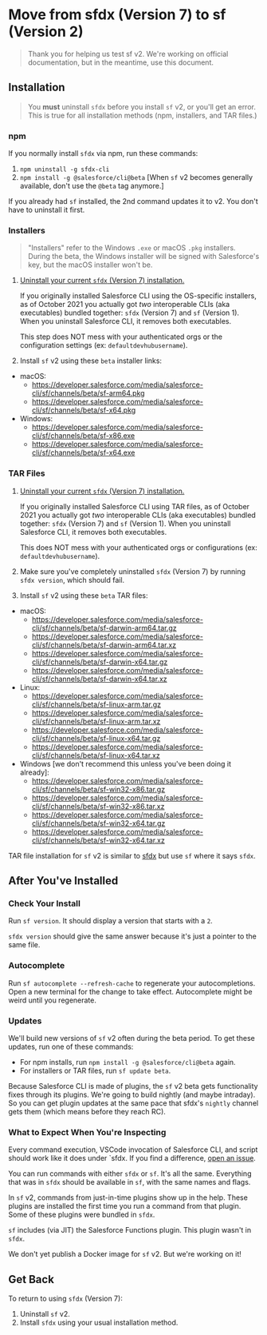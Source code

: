 # Move from **sfdx** (Version 7) to **sf** (Version 2)

> Thank you for helping us test sf v2. We're working on official documentation, but in the meantime, use this document. 

## Installation

> You **must** uninstall `sfdx` before you install `sf` v2, or you'll get an error.  This is true for all installation methods (npm, installers, and TAR files.)

### npm

If you normally install `sfdx` via npm, run these commands:

1. `npm uninstall -g sfdx-cli`
1. `npm install -g @salesforce/cli@beta` [When `sf` v2 becomes generally available, don't use the `@beta` tag anymore.]

If you already had `sf` installed, the 2nd command updates it to v2. You don't have to uninstall it first. 

### Installers

> "Installers" refer to the Windows `.exe` or macOS `.pkg` installers.  During the beta, the Windows installer will be signed with Salesforce's key, but the macOS installer won't be.

1. [Uninstall your current `sfdx` (Version 7) installation.](https://developer.salesforce.com/docs/atlas.en-us.sfdx_setup.meta/sfdx_setup/sfdx_setup_uninstall.htm)

   If you originally installed Salesforce CLI using the OS-specific installers, as of October 2021 you actually got _two_ interoperable CLIs (aka executables) bundled together: `sfdx` (Version 7) and `sf` (Version 1). When you uninstall Salesforce CLI, it removes both executables.

   This step does NOT mess with your authenticated orgs or the configuration settings (ex: `defaultdevhubusername`).

1. Install `sf` v2 using these `beta` installer links:

- macOS:
  - <https://developer.salesforce.com/media/salesforce-cli/sf/channels/beta/sf-arm64.pkg>
  - <https://developer.salesforce.com/media/salesforce-cli/sf/channels/beta/sf-x64.pkg>
- Windows:
  - <https://developer.salesforce.com/media/salesforce-cli/sf/channels/beta/sf-x86.exe>
  - <https://developer.salesforce.com/media/salesforce-cli/sf/channels/beta/sf-x64.exe>

### TAR Files

1. [Uninstall your current `sfdx` (Version 7) installation.](https://developer.salesforce.com/docs/atlas.en-us.sfdx_setup.meta/sfdx_setup/sfdx_setup_uninstall.htm)

   If you originally installed Salesforce CLI using TAR files, as of October 2021 you actually got _two_ interoperable CLIs (aka executables) bundled together: `sfdx` (Version 7) and `sf` (Version 1). When you uninstall Salesforce CLI, it removes both executables.

   This does NOT mess with your authenticated orgs or configurations (ex: `defaultdevhubusername`).

1. Make sure you've completely uninstalled `sfdx` (Version 7) by running `sfdx version`, which should fail.

1. Install `sf` v2 using these `beta` TAR files:

- macOS:
  - <https://developer.salesforce.com/media/salesforce-cli/sf/channels/beta/sf-darwin-arm64.tar.gz>
  - <https://developer.salesforce.com/media/salesforce-cli/sf/channels/beta/sf-darwin-arm64.tar.xz>
  - <https://developer.salesforce.com/media/salesforce-cli/sf/channels/beta/sf-darwin-x64.tar.gz>
  - <https://developer.salesforce.com/media/salesforce-cli/sf/channels/beta/sf-darwin-x64.tar.xz>
- Linux:
  - <https://developer.salesforce.com/media/salesforce-cli/sf/channels/beta/sf-linux-arm.tar.gz>
  - <https://developer.salesforce.com/media/salesforce-cli/sf/channels/beta/sf-linux-arm.tar.xz>
  - <https://developer.salesforce.com/media/salesforce-cli/sf/channels/beta/sf-linux-x64.tar.gz>
  - <https://developer.salesforce.com/media/salesforce-cli/sf/channels/beta/sf-linux-x64.tar.xz>
- Windows [we don't recommend this unless you've been doing it already]:
  - <https://developer.salesforce.com/media/salesforce-cli/sf/channels/beta/sf-win32-x86.tar.gz>
  - <https://developer.salesforce.com/media/salesforce-cli/sf/channels/beta/sf-win32-x86.tar.xz>
  - <https://developer.salesforce.com/media/salesforce-cli/sf/channels/beta/sf-win32-x64.tar.gz>
  - <https://developer.salesforce.com/media/salesforce-cli/sf/channels/beta/sf-win32-x64.tar.xz>

TAR file installation for `sf` v2 is similar to [sfdx](https://developer.salesforce.com/docs/atlas.en-us.sfdx_setup.meta/sfdx_setup/sfdx_setup_install_cli.htm) but use `sf` where it says `sfdx`.

## After You've Installed

### Check Your Install

Run `sf version`. It should display a version that starts with a `2`. 

`sfdx version` should give the same answer because it's just a pointer to the same file.

### Autocomplete

Run `sf autocomplete --refresh-cache` to regenerate your autocompletions. Open a new terminal for the change to take effect. Autocomplete might be weird until you regenerate.

### Updates

We'll build new versions of `sf` v2 often during the beta period. To get these updates, run one of these commands:

- For npm installs, run `npm install -g @salesforce/cli@beta` again.
- For installers or TAR files, run `sf update beta`.

Because Salesforce CLI is made of plugins, the `sf` v2 beta gets functionality fixes through its plugins. We're going to build nightly (and maybe intraday). So you can get plugin updates at the same pace that sfdx's `nightly` channel gets them (which means before they reach RC).

### What to Expect When You're Inspecting

Every command execution, VSCode invocation of Salesforce CLI, and script should work like it does under `sfdx. If you find a difference, [open an issue](https://github.com/forcedotcom/cli/issues).

You can run commands with either `sfdx` or `sf`. It's all the same. Everything that was in `sfdx` should be available in `sf`, with the same names and flags.

In `sf` v2, commands from just-in-time plugins show up in the help. These plugins are installed the first time you run a command from that plugin. Some of these plugins were bundled in `sfdx`.

`sf` includes (via JIT) the Salesforce Functions plugin. This plugin wasn't in `sfdx`.

We don't yet publish a Docker image for `sf` v2. But we're working on it!

## Get Back 

To return to using `sfdx` (Version 7):

1. Uninstall `sf` v2.
2. Install `sfdx` using your usual installation method.
